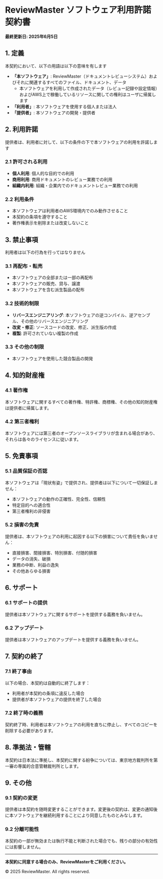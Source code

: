 # ReviewMaster ソフトウェア利用許諾契約書

**最終更新日: 2025年6月5日**

## 1. 定義

本契約において、以下の用語は以下の意味を有します

- **「本ソフトウェア」**: ReviewMaster（ドキュメントレビューシステム）およびそれに関連するすべてのファイル、ドキュメント、データ
  - 本ソフトウェアを利用して作成されたデータ（レビュー記録や設定情報）およびAWS上で稼働しているリソースに関しての権利はユーザに帰属します
- **「利用者」**: 本ソフトウェアを使用する個人または法人
- **「提供者」**: 本ソフトウェアの開発・提供者

## 2. 利用許諾

提供者は、利用者に対して、以下の条件の下で本ソフトウェアの利用を許諾します

### 2.1 許可される利用
- **個人利用**: 個人的な目的での利用
- **商用利用**: 商用ドキュメントのレビュー業務での利用
- **組織内利用**: 組織・企業内でのドキュメントレビュー業務での利用

### 2.2 利用条件
- 本ソフトウェアは利用者のAWS環境内でのみ動作させること
- 本契約の条項を遵守すること
- 著作権表示を削除または改変しないこと

## 3. 禁止事項

利用者は以下の行為を行ってはなりません

### 3.1 再配布・転売
- 本ソフトウェアの全部または一部の再配布
- 本ソフトウェアの販売、貸与、譲渡
- 本ソフトウェアを含む派生製品の配布

### 3.2 技術的制限
- **リバースエンジニアリング**: 本ソフトウェアの逆コンパイル、逆アセンブル、その他のリバースエンジニアリング
- **改変・修正**: ソースコードの改変、修正、派生版の作成
- **複製**: 許可されていない複製の作成

### 3.3 その他の制限
- 本ソフトウェアを使用した競合製品の開発


## 4. 知的財産権

### 4.1 著作権
本ソフトウェアに関するすべての著作権、特許権、商標権、その他の知的財産権は提供者に帰属します。

### 4.2 第三者権利
本ソフトウェアには第三者のオープンソースライブラリが含まれる場合があり、それらは各々のライセンスに従います。

## 5. 免責事項

### 5.1 品質保証の否認
本ソフトウェアは「現状有姿」で提供され、提供者は以下について一切保証しません：
- 本ソフトウェアの動作の正確性、完全性、信頼性
- 特定目的への適合性
- 第三者権利の非侵害

### 5.2 損害の免責
提供者は、本ソフトウェアの利用に起因する以下の損害について責任を負いません：
- 直接損害、間接損害、特別損害、付随的損害
- データの消失、破損
- 業務の中断、利益の逸失
- その他あらゆる損害

## 6. サポート

### 6.1 サポートの提供
提供者は本ソフトウェアに関するサポートを提供する義務を負いません。

### 6.2 アップデート
提供者は本ソフトウェアのアップデートを提供する義務を負いません。

## 7. 契約の終了

### 7.1 終了事由
以下の場合、本契約は自動的に終了します：
- 利用者が本契約の条項に違反した場合
- 提供者が本ソフトウェアの提供を終了した場合

### 7.2 終了時の義務
契約終了時、利用者は本ソフトウェアの利用を直ちに停止し、すべてのコピーを削除する必要があります。

## 8. 準拠法・管轄

本契約は日本法に準拠し、本契約に関する紛争については、東京地方裁判所を第一審の専属的合意管轄裁判所とします。

## 9. その他

### 9.1 契約の変更
提供者は本契約を随時変更することができます。変更後の契約は、変更の通知後に本ソフトウェアを継続利用することにより同意したものとみなします。

### 9.2 分離可能性
本契約の一部が無効または執行不能と判断された場合でも、残りの部分の有効性には影響しません。

---

**本契約に同意する場合のみ、ReviewMasterをご利用ください。**

© 2025 ReviewMaster. All rights reserved. 